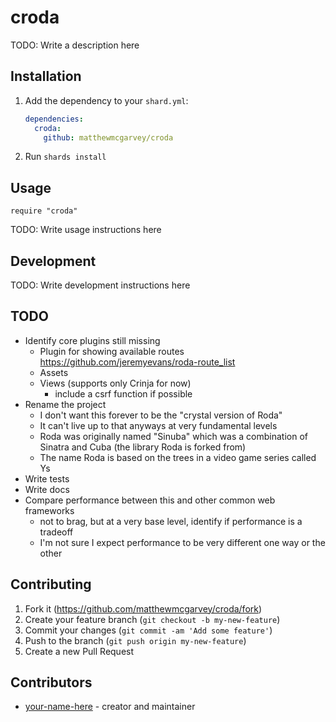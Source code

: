 # croda

TODO: Write a description here

## Installation

1. Add the dependency to your `shard.yml`:

   ```yaml
   dependencies:
     croda:
       github: matthewmcgarvey/croda
   ```

2. Run `shards install`

## Usage

```crystal
require "croda"
```

TODO: Write usage instructions here

## Development

TODO: Write development instructions here

## TODO

- Identify core plugins still missing
  - Plugin for showing available routes <https://github.com/jeremyevans/roda-route_list>
  - Assets
  - Views (supports only Crinja for now)
    - include a csrf function if possible
- Rename the project
  - I don't want this forever to be the "crystal version of Roda"
  - It can't live up to that anyways at very fundamental levels
  - Roda was originally named "Sinuba" which was a combination of Sinatra and Cuba (the library Roda is forked from)
  - The name Roda is based on the trees in a video game series called Ys
- Write tests
- Write docs
- Compare performance between this and other common web frameworks
  - not to brag, but at a very base level, identify if performance is a tradeoff
  - I'm not sure I expect performance to be very different one way or the other

## Contributing

1. Fork it (<https://github.com/matthewmcgarvey/croda/fork>)
2. Create your feature branch (`git checkout -b my-new-feature`)
3. Commit your changes (`git commit -am 'Add some feature'`)
4. Push to the branch (`git push origin my-new-feature`)
5. Create a new Pull Request

## Contributors

- [your-name-here](https://github.com/matthewmcgarvey) - creator and maintainer
